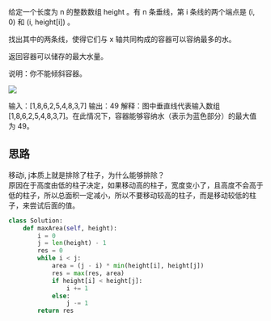 给定一个长度为 n 的整数数组 height 。有 n 条垂线，第 i 条线的两个端点是 (i, 0) 和 (i, height[i]) 。

找出其中的两条线，使得它们与 x 轴共同构成的容器可以容纳最多的水。

返回容器可以储存的最大水量。

说明：你不能倾斜容器。

![](https://aliyun-lc-upload.oss-cn-hangzhou.aliyuncs.com/aliyun-lc-upload/uploads/2018/07/25/question_11.jpg)

输入：[1,8,6,2,5,4,8,3,7]
输出：49 
解释：图中垂直线代表输入数组 [1,8,6,2,5,4,8,3,7]。在此情况下，容器能够容纳水（表示为蓝色部分）的最大值为 49。

## 思路
移动i, j本质上就是排除了柱子，为什么能够排除？  
原因在于高度由低的柱子决定，如果移动高的柱子，宽度变小了，且高度不会高于低的柱子，所以总面积一定减小，所以不要移动较高的柱子，而是移动较低的柱子，来尝试后面的值。

```py
class Solution:
    def maxArea(self, height):
        i = 0
        j = len(height) - 1
        res = 0
        while i < j:
            area = (j - i) * min(height[i], height[j])
            res = max(res, area)
            if height[i] < height[j]:
                i += 1
            else:
                j -= 1
        return res
```